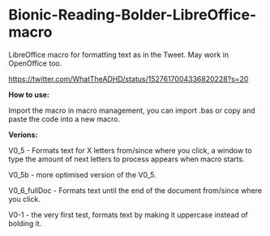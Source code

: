 # Bionic-Reading-Bolder-LibreOffice-macro
LibreOffice macro for formatting text as in the Tweet. May work in OpenOffice too.

https://twitter.com/WhatTheADHD/status/1527617004336820228?s=20

<b> How to use: </b>

Import the macro in macro management, you can import .bas or copy and paste the code into a new macro.

<b> Verions: </b>

V0_5 - Formats text for X letters from/since where you click, a window to type the amount of next letters to process appears when macro starts.

V0_5b - more optimised version of the V0_5.

V0_6_fullDoc - Formats text until the end of the document from/since where you click.

V0-1 - the very first test, formats text by making it uppercase instead of bolding it.

